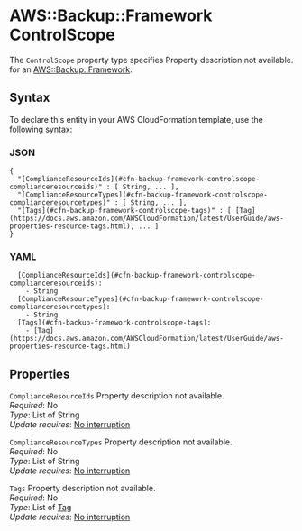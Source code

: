 # AWS::Backup::Framework ControlScope<a name="aws-properties-backup-framework-controlscope"></a>

<a name="aws-properties-backup-framework-controlscope-description"></a>The `ControlScope` property type specifies Property description not available\. for an [AWS::Backup::Framework](aws-resource-backup-framework.md)\.

## Syntax<a name="aws-properties-backup-framework-controlscope-syntax"></a>

To declare this entity in your AWS CloudFormation template, use the following syntax:

### JSON<a name="aws-properties-backup-framework-controlscope-syntax.json"></a>

```
{
  "[ComplianceResourceIds](#cfn-backup-framework-controlscope-complianceresourceids)" : [ String, ... ],
  "[ComplianceResourceTypes](#cfn-backup-framework-controlscope-complianceresourcetypes)" : [ String, ... ],
  "[Tags](#cfn-backup-framework-controlscope-tags)" : [ [Tag](https://docs.aws.amazon.com/AWSCloudFormation/latest/UserGuide/aws-properties-resource-tags.html), ... ]
}
```

### YAML<a name="aws-properties-backup-framework-controlscope-syntax.yaml"></a>

```
  [ComplianceResourceIds](#cfn-backup-framework-controlscope-complianceresourceids): 
    - String
  [ComplianceResourceTypes](#cfn-backup-framework-controlscope-complianceresourcetypes): 
    - String
  [Tags](#cfn-backup-framework-controlscope-tags): 
    - [Tag](https://docs.aws.amazon.com/AWSCloudFormation/latest/UserGuide/aws-properties-resource-tags.html)
```

## Properties<a name="aws-properties-backup-framework-controlscope-properties"></a>

`ComplianceResourceIds`  <a name="cfn-backup-framework-controlscope-complianceresourceids"></a>
Property description not available\.  
*Required*: No  
*Type*: List of String  
*Update requires*: [No interruption](https://docs.aws.amazon.com/AWSCloudFormation/latest/UserGuide/using-cfn-updating-stacks-update-behaviors.html#update-no-interrupt)

`ComplianceResourceTypes`  <a name="cfn-backup-framework-controlscope-complianceresourcetypes"></a>
Property description not available\.  
*Required*: No  
*Type*: List of String  
*Update requires*: [No interruption](https://docs.aws.amazon.com/AWSCloudFormation/latest/UserGuide/using-cfn-updating-stacks-update-behaviors.html#update-no-interrupt)

`Tags`  <a name="cfn-backup-framework-controlscope-tags"></a>
Property description not available\.  
*Required*: No  
*Type*: List of [Tag](https://docs.aws.amazon.com/AWSCloudFormation/latest/UserGuide/aws-properties-resource-tags.html)  
*Update requires*: [No interruption](https://docs.aws.amazon.com/AWSCloudFormation/latest/UserGuide/using-cfn-updating-stacks-update-behaviors.html#update-no-interrupt)